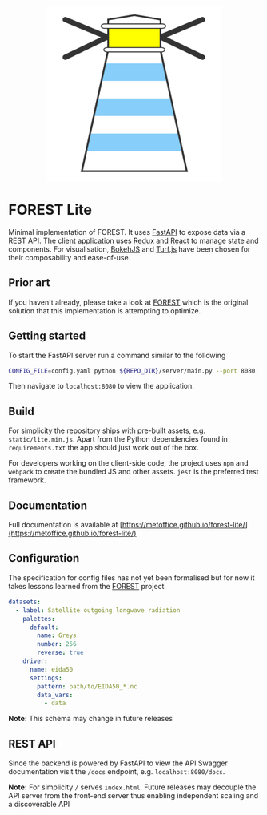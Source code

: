 
<p align="center">
<img src="https://raw.githubusercontent.com/MetOffice/forest-lite/master/logo.svg"
        width="350px" align="center" alt="FOREST-lite">
</p>

# FOREST Lite

Minimal implementation of FOREST. It uses [FastAPI](https://fastapi.tiangolo.com/) to expose data via
a REST API. The client application uses [Redux](https://redux.js.org/) and [React](https://reactjs.org/) to manage
state and components. For visualisation, [BokehJS](https://docs.bokeh.org/en/latest/docs/dev_guide/bokehjs.html)
and [Turf.js](https://turfjs.org/) have been chosen for their composability and ease-of-use.

## Prior art

If you haven't already, please take a look at [FOREST](https://github.com/MetOffice/forest) which is the original solution
that this implementation is attempting to optimize.

## Getting started

To start the FastAPI server run a command similar to the following

```sh
CONFIG_FILE=config.yaml python ${REPO_DIR}/server/main.py --port 8080
```

Then navigate to `localhost:8080` to view the application.

## Build

For simplicity the repository ships with pre-built assets, e.g. `static/lite.min.js`. Apart from the Python dependencies found in `requirements.txt` the app should just work out of the box.

For developers working on the client-side code, the project uses `npm` and `webpack` to create the bundled JS and other assets. `jest` is the preferred test framework.

## Documentation

Full documentation is available at [https://metoffice.github.io/forest-lite/](https://metoffice.github.io/forest-lite/)

## Configuration

The specification for config files has not yet been formalised but
for now it takes lessons learned from the [FOREST](https://github.com/MetOffice/forest) project

```yaml
datasets:
  - label: Satellite outgoing longwave radiation
    palettes:
      default:
        name: Greys
        number: 256
        reverse: true
    driver:
      name: eida50
      settings:
        pattern: path/to/EIDA50_*.nc
        data_vars:
          - data
```

**Note:** This schema may change in future releases

## REST API

Since the backend is powered by FastAPI to view the API Swagger documentation visit the `/docs` endpoint, e.g. `localhost:8080/docs`.

**Note:** For simplicity `/` serves `index.html`. Future releases may decouple the API server from the front-end server thus enabling independent scaling and a discoverable API
